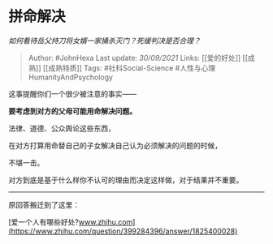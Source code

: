 # 拼命解决
*如何看待岳父持刀将女婿一家捅杀灭门？死缓判决是否合理？*

> Author: #JohnHexa 
Last update: *30/09/2021* 
Links: [[爱的好处]] [[成熟]] [[成熟特质]] 
Tags: #社科Social-Science #人性与心理HumanityAndPsychology 

这事提醒你们一个很少被注意的事实——

**要考虑到对方的父母可能用命解决问题。**

法律、道德、公众舆论这些东西，

在对方打算用命替自己的子女解决自己认为必须解决的问题的时候，

不堪一击。

对方到底是基于什么样你不认可的理由而决定这样做，对于结果并不重要。

  

---

原回答搬迁到了这里：

[爱一个人有哪些好处?​www.zhihu.com](https://www.zhihu.com/question/399284396/answer/1825400028)

  
